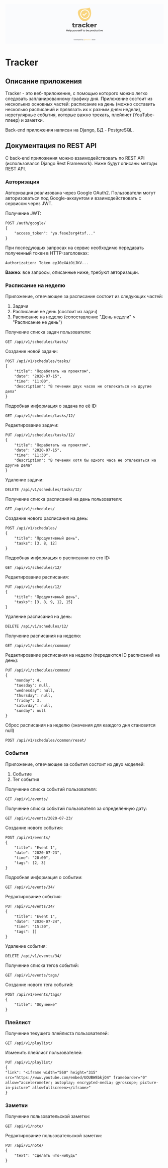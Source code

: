 ![Banner](https://github.com/MaxAlx/tracker/blob/master/Banner.jpg)

# Tracker

## Описание приложения

Tracker - это веб-приложение, с помощью которого можно легко следовать запланированному графику дня. Приложение состоит из нескольких основных частей: расписание на день (можно составить несколько расписаний и прявязать их к разным дням недели), нерегулярные события, которые важно трекать, плейлист (YouTube-плеер) и заметки.

Back-end приложения написан на Django, БД - PostgreSQL. 

## Документация по REST API

С back-end приложения можно взаимодействовать по REST API (использовался Django Rest Framework). Ниже будут описаны методы REST API.  

### Авторизация

Авторизация реализована через Google OAuth2. Пользователи могут авторизоваться под Google-аккаунтом и взаимодействовать с сервисом через JWT.

Получение JWT:
```http request
POST /auth/google/
{
    "access_token": "ya.fese3srg4tsf..."
}
```

При последующих запросах на сервис необходимо передавать полученный токен в HTTP-заголовках:
```http request
Authorization: Token eyJ0eXAiOiJKV...
```

**Важно**: все запросы, описанные ниже, требуют авторизации.

### Расписание на неделю

Приложение, отвечающее за расписание состоит из следующих частей:
1. Задачи
2. Расписание не день (состоит из задач)
3. Расписание на неделю (сопоставление "День недели" > "Расписание не день")

Получение списка задач пользователя:
```http request
GET /api/v1/schedules/tasks/
```

Создание новой задачи:
```http request
POST /api/v1/schedules/tasks/
{
    "title": "Поработать на проектом",
    "date": "2020-07-15",
    "time": "11:00",
    "description": "В течении двух часов не отвлекаться на другие дела"
}
```

Подробная информация о задача по её ID:
```http request
GET /api/v1/schedules/tasks/12/
```

Редактирование задачи:
```http request
PUT /api/v1/schedules/tasks/12/
{
    "title": "Поработать на проектом",
    "date": "2020-07-15",
    "time": "11:30",
    "description": "В течении хотя бы одного часа не отвлекаться на другие дела"
}
```

Удаление задачи:
```http request
DELETE /api/v1/schedules/tasks/12/
```

Получение списка расписаний на день пользователя:
```http request
GET /api/v1/schedules/
```

Создание нового расписания на день:
```http request
POST /api/v1/schedules/
{
    "title": "Продуктивный день",
    "tasks": [3, 8, 12]
}
```

Подробная информация о расписании по его ID:
```http request
GET /api/v1/schedules/12/
```

Редактирование расписания:
```http request
PUT /api/v1/schedules/12/
{
    "title": "Продуктивный день",
    "tasks": [3, 8, 9, 12, 15]
}
```

Удаление расписания на день:
```http request
DELETE /api/v1/schedules/12/
```

Получение расписания на неделю:

```http request
GET /api/v1/schedules/common/
```

Редактирование расписания на неделю (передаются ID расписаний на день):
```http request
PUT /api/v1/schedules/common/
{
    "monday": 4,
    "tuesday": null,
    "wednesday": null,
    "thursday": null,
    "friday": 3,
    "saturday": null,
    "sunday": null
}
```

Сброс расписания на неделю (значения для каждого дня становится null)
```http request
POST /api/v1/schedules/common/reset/
```


### События

Приложение, отвечающее за события состоит из двух моделей:
1. Событие
2. Тег события

Получение списка событий пользователя:
```http request
GET /api/v1/events/
```

Получение списка событий пользователя за определённую дату:
```http request
GET /api/v1/events/2020-07-23/
```

Создание нового события:
```http request
POST /api/v1/events/
{
    "title": "Event 1",
    "date": "2020-07-23",
    "time": "20:00",
    "tags": [2, 3]
}
```

Подробная информация о событии:
```http request
GET /api/v1/events/34/
```

Редактирование события:
```http request
PUT /api/v1/events/34/
{
    "title": "Event 1",
    "date": "2020-07-24",
    "time": "15:30",
    "tags": []
}
```

Удаление события:
```http request
DELETE /api/v1/events/34/
```

Получение списка тегов событий:
```http request
GET /api/v1/events/tags/
```

Создание нового тега событий:
```http request
POST /api/v1/events/tags/
{
    "title": "Обучение"
}
```


### Плейлист

Получение текущего плейлиста пользователей:
```http request
GET /api/v1/playlist/
```

Изменить плейлист пользователей:
```http request
PUT /api/v1/playlist/
{
"link": "<iframe width="560" height="315" src="https://www.youtube.com/embed/UOUBW8bkjQ4" frameborder="0" allow="accelerometer; autoplay; encrypted-media; gyroscope; picture-in-picture" allowfullscreen></iframe>"
}
```

### Заметки

Получение пользовательской заметки:
```http request
GET /api/v1/note/
```

Редактирование пользовательской заметки:
```http request
PUT /api/v1/note/
{
    "text": "Сделать что-нибудь"
}
```
